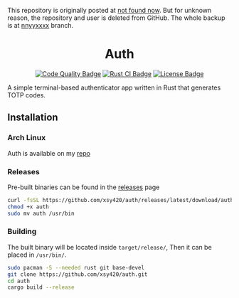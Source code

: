 This repository is originally posted at [not found now](https://github.com/nnyyxxxx/auth). But for unknown reason, the repository and user is deleted from GitHub.
The whole backup is at [nnyyxxxx](../../tree/nnyyxxxx) branch.
<div align="center">
  <h1>Auth</h1>

[![Code Quality Badge]][Code Quality]
[![Rust CI Badge]][Rust CI]
[![License Badge]][License]
</div>
A simple terminal-based authenticator app written in Rust that generates TOTP codes.

## Installation

### Arch Linux

Auth is available on my [repo](https://github.com/xsy420-arch/repo/blob/main/auth/PKGBUILD)

### Releases

Pre-built binaries can be found in the [releases](https://github.com/xsy420/auth/releases) page

```bash
curl -fsSL https://github.com/xsy420/auth/releases/latest/download/auth -o auth
chmod +x auth
sudo mv auth /usr/bin
```

### Building

The built binary will be located inside `target/release/`, Then it can be placed in `/usr/bin/`.

```bash
sudo pacman -S --needed rust git base-devel
git clone https://github.com/xsy420/auth.git
cd auth
cargo build --release
```

[Code Quality]: https://github.com/xsy420/auth/actions/workflows/code_quality.yml
[Rust CI]: https://github.com/xsy420/auth/actions/workflows/rust.yml
[License]: https://opensource.org/license/GPL-2.0

[Code Quality Badge]: https://img.shields.io/github/actions/workflow/status/xsy420/auth/code_quality.yml?style=flat-square&logo=githubactions&logoColor=ffffff&label=Code+Quality&labelColor=2088FF&color=347D39&event=push
[Rust CI Badge]: https://img.shields.io/github/actions/workflow/status/xsy420/auth/rust.yml?style=flat-square&logo=rust&logoColor=ffffff&label=Rust+CI&labelColor=BC826A&color=347D39&event=push
[License Badge]: https://img.shields.io/badge/License-GPL--2.0--only-blue.svg?style=flat-square
